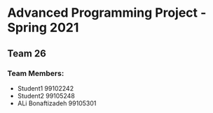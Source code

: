 # Advanced Programming Project - Spring 2021
## Team 26

### Team Members:
- Student1 99102242
- Student2 99105248
- ALi Bonaftizadeh 99105301
